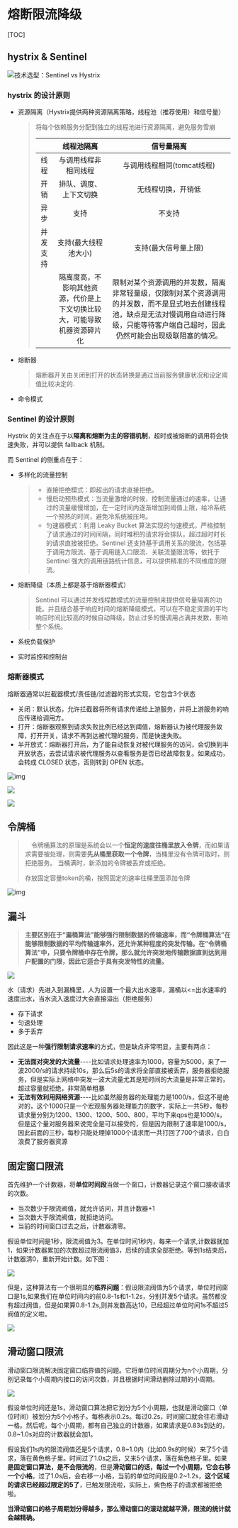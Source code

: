 # 熔断限流降级

[TOC]



## hystrix & Sentinel 

![技术选型：Sentinel vs Hystrix](images/153602981650931b86e1771.png)

### hystrix 的设计原则

- 资源隔离（Hystrix提供两种资源隔离策略，线程池（推荐使用）和信号量）

  > 将每个依赖服务分配到独立的线程池进行资源隔离，避免服务雪崩
  >
  > |          |                          线程池隔离                          |                          信号量隔离                          |
  > | :------: | :----------------------------------------------------------: | :----------------------------------------------------------: |
  > |   线程   |                     与调用线程非相同线程                     |                  与调用线程相同(tomcat线程)                  |
  > |   开销   |                    排队、调度、上下文切换                    |                      无线程切换，开销低                      |
  > |   异步   |                             支持                             |                            不支持                            |
  > | 并发支持 |                     支持(最大线程池大小)                     |                     支持(最大信号量上限)                     |
  > |          | 隔离度高，不影响其他资源，代价是上下文切换比较大，可能导致机器资源碎片化 | 限制对某个资源调用的并发数，隔离非常轻量级，仅限制对某个资源调用的并发数，而不是显式地去创建线程池，缺点是无法对慢调用自动进行降级，只能等待客户端自己超时，因此仍然可能会出现级联阻塞的情况。 |

- 熔断器

  > 熔断器开关由关闭到打开的状态转换是通过当前服务健康状况和设定阈值比较决定的.

- 命令模式



### Sentinel 的设计原则

 Hystrix 的关注点在于以**隔离和熔断为主的容错机制**，超时或被熔断的调用将会快速失败，并可以提供 fallback 机制。

而 Sentinel 的侧重点在于：

- 多样化的流量控制

  > - 直接拒绝模式：即超出的请求直接拒绝。
  > - 慢启动预热模式：当流量激增的时候，控制流量通过的速率，让通过的流量缓慢增加，在一定时间内逐渐增加到阈值上限，给冷系统一个预热的时间，避免冷系统被压垮。
  > - 匀速器模式：利用 Leaky Bucket 算法实现的匀速模式，严格控制了请求通过的时间间隔，同时堆积的请求将会排队，超过超时时长的请求直接被拒绝。Sentinel 还支持基于调用关系的限流，包括基于调用方限流、基于调用链入口限流、关联流量限流等，依托于 Sentinel 强大的调用链路统计信息，可以提供精准的不同维度的限流。

- 熔断降级（本质上都是基于熔断器模式）

  > Sentinel 可以通过并发线程数模式的流量控制来提供信号量隔离的功能。并且结合基于响应时间的熔断降级模式，可以在不稳定资源的平均响应时间比较高的时候自动降级，防止过多的慢调用占满并发数，影响整个系统。

- 系统负载保护

- 实时监控和控制台





### 熔断器模式

熔断器通常以拦截器模式/责任链/过滤器的形式实现，它包含3个状态

- 关闭：默认状态，允许拦截器将所有请求传递给上游服务，并将上游服务的响应传递给调用方。
- 打开：熔断器观察到请求失败比例已经达到阈值，熔断器认为被代理服务故障，打开开关，请求不再到达被代理的服务，而是快速失败。
- 半开放式：熔断器打开后，为了能自动恢复对被代理服务的访问，会切换到半开放状态，去尝试请求被代理服务以查看服务是否已经故障恢复。如果成功，会转成 CLOSED 状态，否则转到 OPEN 状态。

![img](images/902998-20210331183349755-17156477.png)



![](images/SEQJ0d5JI9zTnt.png)

![](images/SEQJ1UgIMwhVMq.png)













## 令牌桶

> 　令牌桶算法的原理是系统会以一个**恒定的速度往桶里放入令牌**，而如果请求需要被处理，则需要**先从桶里获取一个令牌**，当桶里没有令牌可取时，则拒绝服务。 当桶满时，新添加的令牌被丢弃或拒绝。
>
> 存放固定容量token的桶，按照固定的速率往桶里面添加令牌

![img](images/1628934-20190610214925209-1911701427.png)







## 漏斗

> **主要区别在于“漏桶算法”能够强行限制数据的传输速率，而“令牌桶算法”在能够限制数据的平均传输速率外，还允许某种程度的突发传输。在“令牌桶算法”中，只要令牌桶中存在令牌，那么就允许突发地传输数据直到达到用户配置的门限，因此它适合于具有突发特性的流量。**

![](images/5a25314ae4884dcead34ec3c2afc0be3.png)

水（请求）先进入到漏桶里，人为设置一个最大出水速率，漏桶以<=出水速率的速度出水，当水流入速度过大会直接溢出（拒绝服务）

- 存下请求
- 匀速处理
- 多于丢弃

因此这是一种**强行限制请求速率**的方式，但是缺点非常明显，主要有两点：

- **无法面对突发的大流量**----比如请求处理速率为1000，容量为5000，来了一波2000/s的请求持续10s，那么后5s的请求将全部直接被丢弃，服务器拒绝服务，但是实际上网络中突发一波大流量尤其是短时间的大流量是非常正常的，超过容量就拒绝，非常简单粗暴
- **无法有效利用网络资源**----比如虽然服务器的处理能力是1000/s，但这不是绝对的，这个1000只是一个宏观服务器处理能力的数字，实际上一共5秒，每秒请求量分别为1200、1300、1200、500、800，平均下来qps也是1000/s，但是这个量对服务器来说完全是可以接受的，但是因为限制了速率是1000/s，因此前面的三秒，每秒只能处理掉1000个请求而一共打回了700个请求，白白浪费了服务器资源







## 固定窗口限流

首先维护一个计数器，将**单位时间段**当做一个窗口，计数器记录这个窗口接收请求的次数。

- 当次数少于限流阀值，就允许访问，并且计数器+1
- 当次数大于限流阀值，就拒绝访问。
- 当前的时间窗口过去之后，计数器清零。



假设单位时间是1秒，限流阀值为3。在单位时间1秒内，每来一个请求,计数器就加1，如果计数器累加的次数超过限流阀值3，后续的请求全部拒绝。等到1s结束后，计数器清0，重新开始计数。如下图：

![](images/ae10e476b33446fab9d06767873037c9.png)



但是，这种算法有一个很明显的**临界问题**：假设限流阀值为5个请求，单位时间窗口是1s,如果我们在单位时间内的前0.8-1s和1-1.2s，分别并发5个请求。虽然都没有超过阀值，但是如果算0.8-1.2s,则并发数高达10，已经超过单位时间1s不超过5阀值的定义啦。

![](images/40b16ddfc7d94cdc8537dc0258c19439.png)





## 滑动窗口限流

滑动窗口限流解决固定窗口临界值的问题。它将单位时间周期分为n个小周期，分别记录每个小周期内接口的访问次数，并且根据时间滑动删除过期的小周期。

![](images/65b5cfe606a245cf9b1439a3ec6c021f.png)

假设单位时间还是1s，滑动窗口算法把它划分为5个小周期，也就是滑动窗口（单位时间）被划分为5个小格子。每格表示0.2s。每过0.2s，时间窗口就会往右滑动一格。然后呢，每个小周期，都有自己独立的计数器，如果请求是0.83s到达的，0.8~1.0s对应的计数器就会加1。

假设我们1s内的限流阀值还是5个请求，0.8~1.0内（比如0.9s的时候）来了5个请求，落在黄色格子里。时间过了1.0s之后，又来5个请求，落在紫色格子里。如果**是固定窗口算法，是不会限流的**，但是**滑动窗口的话，每过一个小周期，它会右移一个小格**。过了1.0s后，会右移一小格，当前的单位时间段是0.2~1.2s，**这个区域的请求已经超过限定的5了**，已触发限流啦，实际上，紫色格子的请求都被拒绝啦。

**当滑动窗口的格子周期划分得越多，那么滑动窗口的滚动就越平滑，限流的统计就会越精确。**









